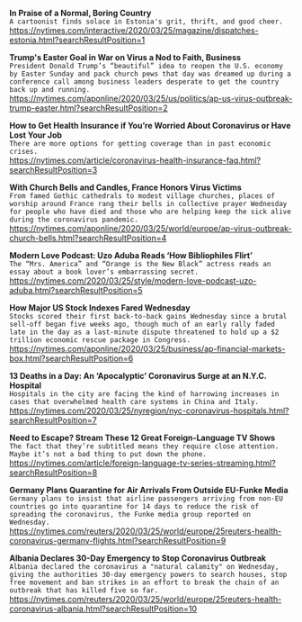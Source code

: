 **In Praise of a Normal, Boring Country**\
`A cartoonist finds solace in Estonia's grit, thrift, and good cheer.`\
https://nytimes.com/interactive/2020/03/25/magazine/dispatches-estonia.html?searchResultPosition=1

**Trump's Easter Goal in War on Virus a Nod to Faith, Business**\
`President Donald Trump’s “beautiful” idea to reopen the U.S. economy by Easter Sunday and pack church pews that day was dreamed up during a conference call among business leaders desperate to get the country back up and running.`\
https://nytimes.com/aponline/2020/03/25/us/politics/ap-us-virus-outbreak-trump-easter.html?searchResultPosition=2

**How to Get Health Insurance if You’re Worried About Coronavirus or Have Lost Your Job**\
`There are more options for getting coverage than in past economic crises.`\
https://nytimes.com/article/coronavirus-health-insurance-faq.html?searchResultPosition=3

**With Church Bells and Candles, France Honors Virus Victims**\
`From famed Gothic cathedrals to modest village churches, places of worship around France rang their bells in collective prayer Wednesday for people who have died and those who are helping keep the sick alive during the coronavirus pandemic.`\
https://nytimes.com/aponline/2020/03/25/world/europe/ap-virus-outbreak-church-bells.html?searchResultPosition=4

**Modern Love Podcast: Uzo Aduba Reads ‘How Bibliophiles Flirt’**\
`The “Mrs. America” and “Orange is the New Black” actress reads an essay about a book lover’s embarrassing secret.`\
https://nytimes.com/2020/03/25/style/modern-love-podcast-uzo-aduba.html?searchResultPosition=5

**How Major US Stock Indexes Fared Wednesday**\
`Stocks scored their first back-to-back gains Wednesday since a brutal sell-off began five weeks ago, though much of an early rally faded late in the day as a last-minute dispute threatened to hold up a $2 trillion economic rescue package in Congress.`\
https://nytimes.com/aponline/2020/03/25/business/ap-financial-markets-box.html?searchResultPosition=6

**13 Deaths in a Day: An ‘Apocalyptic’ Coronavirus Surge at an N.Y.C. Hospital**\
`Hospitals in the city are facing the kind of harrowing increases in cases that overwhelmed health care systems in China and Italy.`\
https://nytimes.com/2020/03/25/nyregion/nyc-coronavirus-hospitals.html?searchResultPosition=7

**Need to Escape? Stream These 12 Great Foreign-Language TV Shows**\
`The fact that they’re subtitled means they require close attention. Maybe it’s not a bad thing to put down the phone.`\
https://nytimes.com/article/foreign-language-tv-series-streaming.html?searchResultPosition=8

**Germany Plans Quarantine for Air Arrivals From Outside EU-Funke Media**\
`Germany plans to insist that airline passengers arriving from non-EU countries go into quarantine for 14 days to reduce the risk of spreading the coronavirus, the Funke media group reported on Wednesday.`\
https://nytimes.com/reuters/2020/03/25/world/europe/25reuters-health-coronavirus-germany-flights.html?searchResultPosition=9

**Albania Declares 30-Day Emergency to Stop Coronavirus Outbreak**\
`Albania declared the coronavirus a "natural calamity" on Wednesday, giving the authorities 30-day emergency powers to search houses, stop free movement and ban strikes in an effort to break the chain of an outbreak that has killed five so far.`\
https://nytimes.com/reuters/2020/03/25/world/europe/25reuters-health-coronavirus-albania.html?searchResultPosition=10

